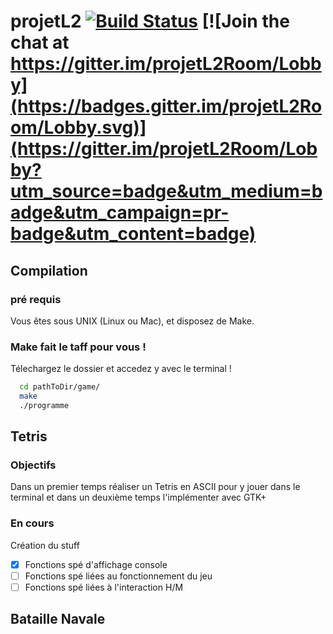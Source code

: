 # projetL2 [![Build Status](https://travis-ci.org/PierreFontaine/projetL2.svg?branch=master)](https://travis-ci.org/PierreFontaine/projetL2) [![Join the chat at https://gitter.im/projetL2Room/Lobby](https://badges.gitter.im/projetL2Room/Lobby.svg)](https://gitter.im/projetL2Room/Lobby?utm_source=badge&utm_medium=badge&utm_campaign=pr-badge&utm_content=badge)



## Compilation

### pré requis

Vous êtes sous UNIX (Linux ou Mac), et disposez de Make.

### Make fait le taff pour vous !

Télechargez le dossier et accedez y avec le terminal !

```sh
  cd pathToDir/game/
  make
  ./programme
```

## Tetris

### Objectifs
  Dans un premier temps réaliser un Tetris en ASCII pour y jouer dans le terminal et dans un deuxième temps l'implémenter avec GTK+
### En cours
  Création du stuff

  - [x] Fonctions spé d'affichage console
  - [ ] Fonctions spé liées au fonctionnement du jeu
  - [ ] Fonctions spé liées à l'interaction H/M
## Bataille Navale
